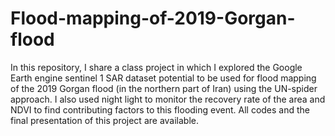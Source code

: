 # Flood-mapping-of-2019-Gorgan-flood
In this repository, I share a class project in which I explored the Google Earth engine sentinel 1 SAR dataset potential to be used for flood mapping of the 2019 Gorgan flood (in the northern part of Iran) using the UN-spider approach. I also used night light to monitor the recovery rate of the area and NDVI to find contributing factors to this flooding event. All codes and the final presentation of this project are available.
